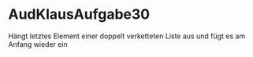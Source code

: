 # AudKlausAufgabe30
Hängt letztes Element einer doppelt verketteten Liste aus und fügt es am Anfang wieder ein

